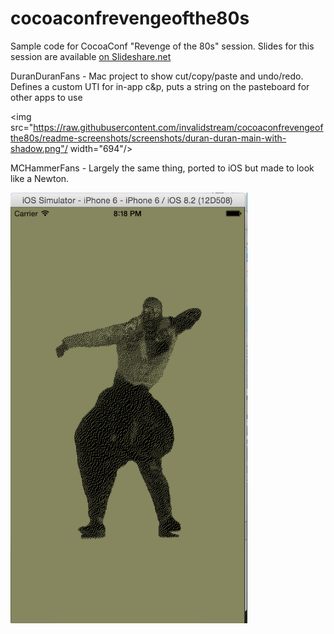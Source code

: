# cocoaconfrevengeofthe80s
Sample code for CocoaConf "Revenge of the 80s" session. Slides for this session are available [on Slideshare.net](http://www.slideshare.net/invalidname/attack-ofthe80scocoaconfchicago2015)

DuranDuranFans - Mac project to show cut/copy/paste and undo/redo. Defines a custom UTI for in-app c&p, puts a string on the pasteboard for other apps to use

<img src="https://raw.githubusercontent.com/invalidstream/cocoaconfrevengeofthe80s/readme-screenshots/screenshots/duran-duran-main-with-shadow.png"/ width="694"/>

MCHammerFans - Largely the same thing, ported to iOS but made to look like a Newton.

<img src="https://raw.githubusercontent.com/invalidstream/cocoaconfrevengeofthe80s/readme-screenshots/screenshots/hammer-splash.png" height="689"/>
